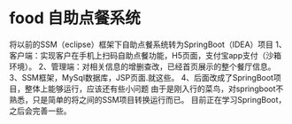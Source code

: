 # food 自助点餐系统
将以前的SSM（eclipse）框架下自助点餐系统转为SpringBoot（IDEA）项目
1、客户端：实现客户在手机上扫码自助点餐功能，H5页面，支付宝app支付（沙箱环境）。
2、管理端：对相关信息的增删查改，已经首页展示的整个餐厅信息。
3、SSM框架，MySql数据库，JSP页面.就这些。
4、后面改成了SpringBoot项目，整体上能够运行，应该还有些小问题
由于是刚入行的菜鸟，对springboot不熟悉，只是简单的将之间的SSM项目转换运行而已。
目前正在学习SpringBoot，之后会完善一些。
